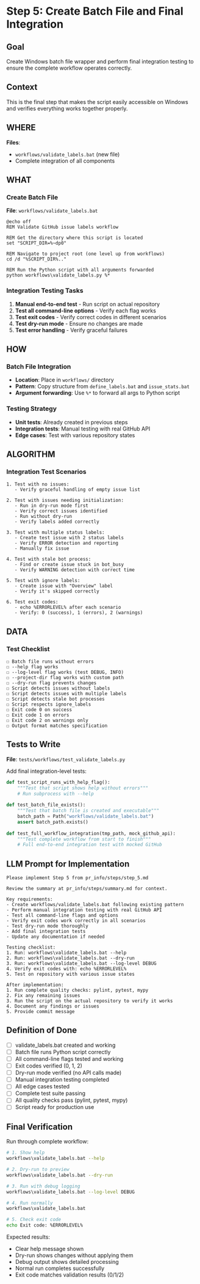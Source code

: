 # Step 5: Create Batch File and Final Integration

## Goal
Create Windows batch file wrapper and perform final integration testing to ensure the complete workflow operates correctly.

## Context
This is the final step that makes the script easily accessible on Windows and verifies everything works together properly.

## WHERE
**Files**: 
- `workflows/validate_labels.bat` (new file)
- Complete integration of all components

## WHAT

### Create Batch File
**File**: `workflows/validate_labels.bat`

```batch
@echo off
REM Validate GitHub issue labels workflow

REM Get the directory where this script is located
set "SCRIPT_DIR=%~dp0"

REM Navigate to project root (one level up from workflows)
cd /d "%SCRIPT_DIR%.."

REM Run the Python script with all arguments forwarded
python workflows\validate_labels.py %*
```

### Integration Testing Tasks
1. **Manual end-to-end test** - Run script on actual repository
2. **Test all command-line options** - Verify each flag works
3. **Test exit codes** - Verify correct codes in different scenarios
4. **Test dry-run mode** - Ensure no changes are made
5. **Test error handling** - Verify graceful failures

## HOW

### Batch File Integration
- **Location**: Place in `workflows/` directory
- **Pattern**: Copy structure from `define_labels.bat` and `issue_stats.bat`
- **Argument forwarding**: Use `%*` to forward all args to Python script

### Testing Strategy
- **Unit tests**: Already created in previous steps
- **Integration tests**: Manual testing with real GitHub API
- **Edge cases**: Test with various repository states

## ALGORITHM

### Integration Test Scenarios
```
1. Test with no issues:
   - Verify graceful handling of empty issue list
   
2. Test with issues needing initialization:
   - Run in dry-run mode first
   - Verify correct issues identified
   - Run without dry-run
   - Verify labels added correctly

3. Test with multiple status labels:
   - Create test issue with 2 status labels
   - Verify ERROR detection and reporting
   - Manually fix issue

4. Test with stale bot process:
   - Find or create issue stuck in bot_busy
   - Verify WARNING detection with correct time
   
5. Test with ignore labels:
   - Create issue with "Overview" label
   - Verify it's skipped correctly

6. Test exit codes:
   - echo %ERRORLEVEL% after each scenario
   - Verify: 0 (success), 1 (errors), 2 (warnings)
```

## DATA

### Test Checklist
```
☐ Batch file runs without errors
☐ --help flag works
☐ --log-level flag works (test DEBUG, INFO)
☐ --project-dir flag works with custom path
☐ --dry-run flag prevents changes
☐ Script detects issues without labels
☐ Script detects issues with multiple labels
☐ Script detects stale bot processes
☐ Script respects ignore_labels
☐ Exit code 0 on success
☐ Exit code 1 on errors
☐ Exit code 2 on warnings only
☐ Output format matches specification
```

## Tests to Write

**File**: `tests/workflows/test_validate_labels.py`

Add final integration-level tests:
```python
def test_script_runs_with_help_flag():
    """Test that script shows help without errors"""
    # Run subprocess with --help
    
def test_batch_file_exists():
    """Test that batch file is created and executable"""
    batch_path = Path("workflows/validate_labels.bat")
    assert batch_path.exists()
    
def test_full_workflow_integration(tmp_path, mock_github_api):
    """Test complete workflow from start to finish"""
    # Full end-to-end integration test with mocked GitHub
```

## LLM Prompt for Implementation

```
Please implement Step 5 from pr_info/steps/step_5.md

Review the summary at pr_info/steps/summary.md for context.

Key requirements:
- Create workflows/validate_labels.bat following existing pattern
- Perform manual integration testing with real GitHub API
- Test all command-line flags and options
- Verify exit codes work correctly in all scenarios
- Test dry-run mode thoroughly
- Add final integration tests
- Update any documentation if needed

Testing checklist:
1. Run: workflows\validate_labels.bat --help
2. Run: workflows\validate_labels.bat --dry-run
3. Run: workflows\validate_labels.bat --log-level DEBUG
4. Verify exit codes with: echo %ERRORLEVEL%
5. Test on repository with various issue states

After implementation:
1. Run complete quality checks: pylint, pytest, mypy
2. Fix any remaining issues
3. Run the script on the actual repository to verify it works
4. Document any findings or issues
5. Provide commit message
```

## Definition of Done
- [ ] validate_labels.bat created and working
- [ ] Batch file runs Python script correctly
- [ ] All command-line flags tested and working
- [ ] Exit codes verified (0, 1, 2)
- [ ] Dry-run mode verified (no API calls made)
- [ ] Manual integration testing completed
- [ ] All edge cases tested
- [ ] Complete test suite passing
- [ ] All quality checks pass (pylint, pytest, mypy)
- [ ] Script ready for production use

## Final Verification

Run through complete workflow:
```bash
# 1. Show help
workflows\validate_labels.bat --help

# 2. Dry-run to preview
workflows\validate_labels.bat --dry-run

# 3. Run with debug logging
workflows\validate_labels.bat --log-level DEBUG

# 4. Run normally
workflows\validate_labels.bat

# 5. Check exit code
echo Exit code: %ERRORLEVEL%
```

Expected results:
- Clear help message shown
- Dry-run shows changes without applying them
- Debug output shows detailed processing
- Normal run completes successfully
- Exit code matches validation results (0/1/2)
